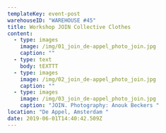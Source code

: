 ```yaml
---
templateKey: event-post
warehouseID: "WAREHOUSE #45"
title: Workshop JOIN Collective Clothes
content:
  - type: images
    image: /img/01_join_de-appel_photo_join.jpg
    caption: ""
  - type: text
    body: tEXTTT
  - type: images
    image: /img/02_join_de-appel_photo_join.jpg
    caption: ""
  - type: images
    image: /img/03_join_de-appel_photo_join.jpg
    caption: "JOIN. Photography: Anouk Beckers "
location: "De Appel, Amsterdam "
date: 2019-06-01T14:40:42.509Z
---
```

